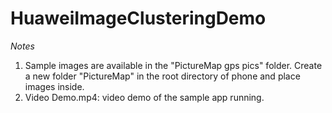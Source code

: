 # HuaweiImageClusteringDemo

*Notes*
1. Sample images are available in the "PictureMap gps pics" folder. Create a new folder "PictureMap" in the root directory of phone and place images inside.
2. Video Demo.mp4: video demo of the sample app running.
